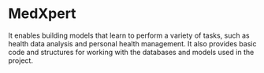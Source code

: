 # MedXpert
 It enables building models that learn to perform a variety of tasks, such as health data analysis and personal health management. It also provides basic code and structures for working with the databases and models used in the project.
